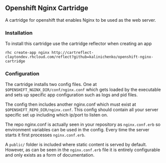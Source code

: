 ## Openshift Nginx Cartridge

A cartridge for openshift that enables Nginx to be used as the web server.


### Installation

To install this cartridge use the cartridge reflector when creating an app

	rhc create-app nginx http://cartreflect-claytondev.rhcloud.com/reflect?github=kalinichenko/openshift-nginx-cartridge


### Configuration

The cartridge installs two config files. One at <code>$OPENSHIFT_NGINX_DIR/conf/nginx.conf</code> which gets loaded by the executable
and sets up specific app configuration such as logs and pid files.

The config then includes another nginx.conf which must exist at <code>$OPENSHIFT_REPO_DIR/nginx.conf</code>. This config should
contain all your server specific set up including which ip/port to listen on.

The repo nginx.conf is actually seen in your repository as <code>nginx.conf.erb</code> so environment variables can be used
in the config. Every time the server starts it first processes <code>nginx.conf.erb</code>.


A <code>public/</code> folder is included where static content is served by default. However, as can be seen in the <code>nginx.conf.erb</code> file it
is entirely configurable and only exists as a form of documentation.